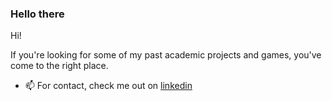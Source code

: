 ### Hello there

Hi!

If you're looking for some of my past academic projects and games, you've come to the right place. 

<!--Check out my github-->

- 📫 For contact, check me out on [linkedin](https://www.linkedin.com/in/danielwiktorczyk/) 
